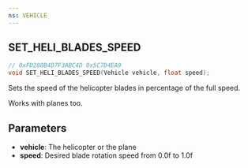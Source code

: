 ```yaml
---
ns: VEHICLE
---
```

## SET_HELI_BLADES_SPEED

```c
// 0xFD280B4D7F3ABC4D 0x5C7D4EA9
void SET_HELI_BLADES_SPEED(Vehicle vehicle, float speed);
```

Sets the speed of the helicopter blades in percentage of the full speed.

Works with planes too.

## Parameters
* **vehicle**: The helicopter or the plane
* **speed**: Desired blade rotation speed from 0.0f to 1.0f
